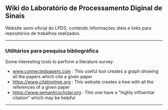 ## Wiki do Laboratório de Processamento Diginal de Sinais

Website semi-oficial do LPDS, contendo informações úteis e links para repositórios de trabalhos realizados.

---

### Utilitários para pesquisa bibliográfica 

Some interesting tools to perform a literature survey:

- www.connectedpapers.com : This useful tool creates a graph showing all the papers which cite a given paper
- https://www.citationtree.org : This website creates a tree with all the references of a given paper
- https://www.semanticscholar.org : This one have a "highly influential citation" which may be helpful



<!--
[Project 1 Title](/sample_page)
<img src="images/dummy_thumbnail.jpg?raw=true"/>

---
[Project 2 Title](/pdf/sample_presentation.pdf)
<img src="images/dummy_thumbnail.jpg?raw=true"/>

---
[Project 3 Title](http://example.com/)
<img src="images/dummy_thumbnail.jpg?raw=true"/>

---
-->



---
<!--
<p style="font-size:11px">Page template forked from <a href="https://github.com/evanca/quick-portfolio">evanca</a></p>
-->
